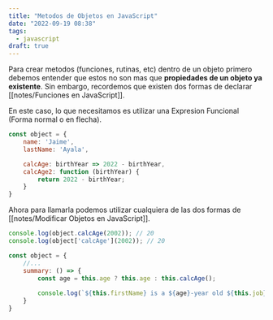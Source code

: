 ```yaml
---
title: "Metodos de Objetos en JavaScript"
date: "2022-09-19 08:38"
tags: 
  - javascript
draft: true
---
```

Para crear metodos (funciones, rutinas, etc) dentro de un objeto primero debemos entender que estos no son mas que **propiedades de un objeto ya existente**. Sin embargo, recordemos que existen dos formas de declarar [[notes/Funciones en JavaScript]]. 

En este caso, lo que necesitamos es utilizar una Expresion Funcional (Forma normal o en flecha).

```JavaScript
const object = {
	name: 'Jaime',
	lastName: 'Ayala',

	calcAge: birthYear => 2022 - birthYear,
	calcAge2: function (birthYear) {
		return 2022 - birthYear;
	}
}
```

Ahora para llamarla podemos utilizar cualquiera de las dos formas de [[notes/Modificar Objetos en JavaScript]].

```JavaScript
console.log(object.calcAge(2002)); // 20
console.log(object['calcAge'](2002)); // 20
```

```JavaScript
const object = {
	//...
	summary: () => {
		const age = this.age ? this.age : this.calcAge();
		
		console.log(`${this.firstName} is a ${age}-year old ${this.job}, and he has ${this.hasDriversLicence ? 'a' : 'no'} driver's licence`);
	}
}
```

